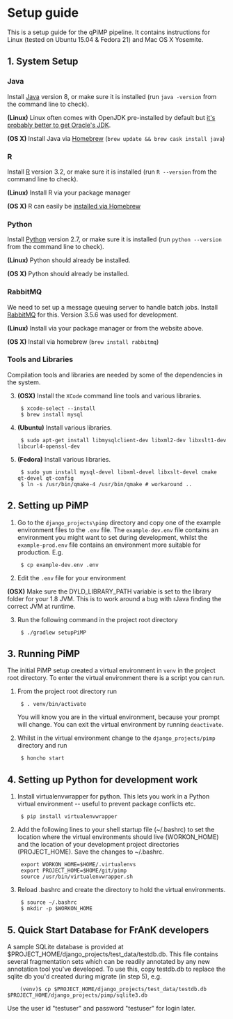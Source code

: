 # Setup guide

This is a setup guide for the qPiMP pipeline. It contains instructions for Linux (tested on Ubuntu 15.04 & Fedora 21) and Mac OS X Yosemite.

## 1. System Setup

### Java
Install [Java](https://java.com/en/) version 8, or make sure it is installed (run `java -version` from the command line to check).

**(Linux)** Linux often comes with OpenJDK pre-installed by default but [it's probably better to get Oracle's JDK](http://askubuntu.com/questions/521145/how-to-install-oracle-java-on-ubuntu-14-04).

**(OS X)** Install Java via [Homebrew](http://brew.sh/) (`brew update && brew cask install java`)

### R

Install [R](https://www.r-project.org/) version 3.2, or make sure it is installed (run `R --version` from the command line to check).

**(Linux)** Install R via your package manager

**(OS X)** R can easily be [installed via Homebrew](http://stackoverflow.com/questions/20457290/installing-r-with-homebrew)

### Python

Install [Python](https://www.python.org/) version 2.7, or make sure it is installed (run `python --version` from the command line to check).

**(Linux)** Python should already be installed.

**(OS X)** Python should already be installed.

### RabbitMQ

We need to set up a message queuing server to handle batch jobs. Install [RabbitMQ](https://www.rabbitmq.com) for this. Version 3.5.6 was used for development.

**(Linux)** Install via your package manager or from the website above.

**(OS X)** Install via homebrew (`brew install rabbitmq`)

### Tools and Libraries

Compilation tools and libraries are needed by some of the dependencies in the system.

3. **(OSX)** Install the `XCode` command line tools and various libraries.

        $ xcode-select --install
        $ brew install mysql

4. **(Ubuntu)** Install various libraries.

        $ sudo apt-get install libmysqlclient-dev libxml2-dev libxslt1-dev libcurl4-openssl-dev

5. **(Fedora)** Install various libraries.

        $ sudo yum install mysql-devel libxml-devel libxslt-devel cmake qt-devel qt-config
        $ ln -s /usr/bin/qmake-4 /usr/bin/qmake # workaround ..

## 2. Setting up PiMP

1. Go to the `django_projects\pimp` directory and copy one of the example environment files to the `.env` file. The `example-dev.env` file contains an environment you might want to set during development, whilst the `example-prod.env` file contains an environment more suitable for production. E.g.

        $ cp example-dev.env .env

2. Edit the `.env` file for your environment

 **(OSX)** Make sure the DYLD_LIBRARY_PATH variable is set to the library folder
 for your 1.8 JVM. This is to work around a bug with rJava finding the correct
 JVM at runtime.

3. Run the following command in the project root directory

        $ ./gradlew setupPiMP

## 3. Running PiMP

The initial PiMP setup created a virtual environment in `venv` in the project root directory. To enter the virtual environment there is a script you can run.

1. From the project root directory run

        $ . venv/bin/activate

   You will know you are in the virtual environment, because your prompt will change. You can exit the virtual environment by running `deactivate`.

2. Whilst in the virtual environment change to the `django_projects/pimp` directory and run

        $ honcho start

## 4. Setting up Python for development work

1. Install virtualenvwrapper for python. This lets you work in a Python virtual environment -- useful to prevent package conflicts etc.

        $ pip install virtualenvwrapper

2. Add the following lines to your shell startup file (~/.bashrc) to set the location where the virtual environments should live (WORKON_HOME) and the location of your development project directories (PROJECT_HOME). Save the changes to ~/.bashrc.

        export WORKON_HOME=$HOME/.virtualenvs
        export PROJECT_HOME=$HOME/git/pimp
        source /usr/bin/virtualenvwrapper.sh

3. Reload .bashrc and create the directory to hold the virtual environments.

        $ source ~/.bashrc
        $ mkdir -p $WORKON_HOME

## 5. Quick Start Database for FrAnK developers

A sample SQLite database is provided at $PROJECT_HOME/django_projects/test_data/testdb.db. This file contains several fragmentation sets which can be readily annotated by any new annotation tool you've developed. To use this, copy testdb.db to replace the sqlite db you'd created during migrate (in step 5), e.g.

        (venv)$ cp $PROJECT_HOME/django_projects/test_data/testdb.db $PROJECT_HOME/django_projects/pimp/sqlite3.db

Use the user id "testuser" and password "testuser" for login later.
